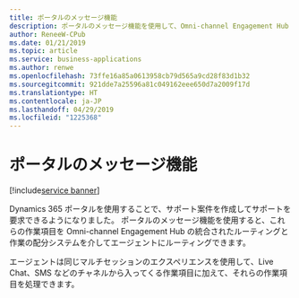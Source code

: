 ```yaml
---
title: ポータルのメッセージ機能
description: ポータルのメッセージ機能を使用して、Omni-channel Engagement Hub の統合されたルーティングと作業の配分システムを介して作業項目を適切なエージェントにルーティングします。
author: ReneeW-CPub
ms.date: 01/21/2019
ms.topic: article
ms.service: business-applications
ms.author: renwe
ms.openlocfilehash: 73ffe16a85a0613958cb79d565a9cd28f83d1b32
ms.sourcegitcommit: 921dde7a25596a81c049162eee650d7a2009f17d
ms.translationtype: HT
ms.contentlocale: ja-JP
ms.lasthandoff: 04/29/2019
ms.locfileid: "1225368"
---
```

#  <a name="portal-messaging"></a>ポータルのメッセージ機能 
[!include[service banner](../../includes/service.md)]





Dynamics 365 ポータルを使用することで、サポート案件を作成してサポートを要求できるようになりました。 ポータルのメッセージ機能を使用すると、これらの作業項目を Omni-channel Engagement Hub の統合されたルーティングと作業の配分システムを介してエージェントにルーティングできます。

エージェントは同じマルチセッションのエクスペリエンスを使用して、Live Chat、SMS などのチャネルから入ってくる作業項目に加えて、それらの作業項目を処理できます。
